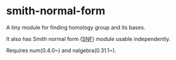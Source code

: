 # smith-normal-form

A tiny module for finding homology group and its bases.

It also has Smith normal form ([SNF](https://en.wikipedia.org/wiki/Smith_normal_form)) module usable independently.

Requires num(0.4.0~) and nalgebra(0.31.1~).
